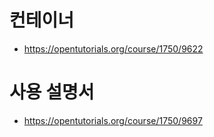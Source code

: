 # 컨테이너
- https://opentutorials.org/course/1750/9622

# 사용 설명서
- https://opentutorials.org/course/1750/9697
